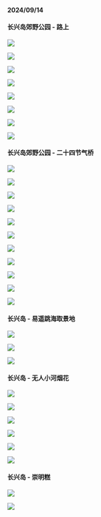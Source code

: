 #### 2024/09/14

#### 长兴岛郊野公园 - 路上

![](figures/1.jpg)

![](figures/2.jpg)

![](figures/3.jpg)

![](figures/4.jpg)

![](figures/5.jpg)

![](figures/6.jpg)

![](figures/7.jpg)

![](figures/8.jpg)

#### 长兴岛郊野公园 - 二十四节气桥

![](figures/9.jpg)

![](figures/10.jpg)

![](figures/11.jpg)

![](figures/12.jpg)

![](figures/13.jpg)

![](figures/14.jpg)

![](figures/15.jpg)

![](figures/16.jpg)

![](figures/17.jpg)

![](figures/18.jpg)

![](figures/20.jpg)

#### 长兴岛 - 易遥跳海取景地

![](figures/27.jpg)

![](figures/29.jpg)

![](figures/30.jpg)

#### 长兴岛 - 无人小河烟花
![](figures/21.jpg)

![](figures/19.jpg)

![](figures/22.jpg)

![](figures/25.jpg)

![](figures/26.jpg)

![](figures/28.jpg)

#### 长兴岛 - 崇明糕

![](figures/23.jpg)

![](figures/24.jpg)


